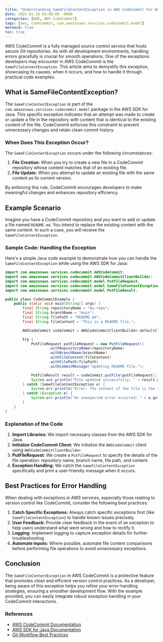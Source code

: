 ```yaml
---
title: "Understanding SameFileContentException in AWS CodeCommit for Better Error Handling"
date: 2025-01-20 09:00:00 -0000
categories: [AWS, AWS CodeCommit]
tags: [aws, codecommit, com.amazonaws.services.codecommit.model]
mermaid: true
toc: true
---
```



AWS CodeCommit is a fully managed source control service that hosts secure Git repositories. As with all development environments, handling errors gracefully is crucial for smooth operations. One of the exceptions developers may encounter in AWS CodeCommit is the `SameFileContentException`. This article aims to demystify this exception, showcasing its causes, when it occurs, and how to handle it through practical code examples.

## What is SameFileContentException?

The `SameFileContentException` is part of the `com.amazonaws.services.codecommit.model` package in the AWS SDK for Java. This specific exception indicates that an attempt was made to create or update a file in the repository with content that is identical to the existing content of the file. CodeCommit enforces this constraint to prevent unnecessary changes and retain clean commit history.

### When Does This Exception Occur?

The `SameFileContentException` occurs under the following circumstances:

1. **File Creation:** When you try to create a new file in a CodeCommit repository whose content matches that of an existing file.
2. **File Update:** When you attempt to update an existing file with the same content as its current version.

By enforcing this rule, CodeCommit encourages developers to make meaningful changes and enhances repository efficiency.

## Example Scenario

Imagine you have a CodeCommit repository and you want to add or update a file named `README.md`. You intend to replace the existing content with the same content. In such a case, you will receive the `SameFileContentException`.

### Sample Code: Handling the Exception

Here's a simple Java code example to demonstrate how you can handle the `SameFileContentException` while using the AWS SDK for Java:

```java
import com.amazonaws.services.codecommit.AWSCodeCommit;
import com.amazonaws.services.codecommit.AWSCodeCommitClientBuilder;
import com.amazonaws.services.codecommit.model.PutFileRequest;
import com.amazonaws.services.codecommit.model.SameFileContentException;
import com.amazonaws.services.codecommit.model.PutFileResult;

public class CodeCommitExample {
    public static void main(String[] args) {
        final String repositoryName = "my-repo";
        final String branchName = "main";
        final String filePath = "README.md";
        final String fileContent = "This is a README file.";

        AWSCodeCommit codeCommit = AWSCodeCommitClientBuilder.defaultClient();

        try {
            PutFileRequest putFileRequest = new PutFileRequest()
                    .withRepositoryName(repositoryName)
                    .withBranchName(branchName)
                    .withFileContent(fileContent)
                    .withFilePath(filePath)
                    .withCommitMessage("Updating README file.");

            PutFileResult result = codeCommit.putFile(putFileRequest);
            System.out.println("File updated successfully: " + result.getFileId());
        } catch (SameFileContentException e) {
            System.err.println("Error: The content of the file is the same as the existing content. " + e.getMessage());
        } catch (Exception e) {
            System.err.println("An unexpected error occurred: " + e.getMessage());
        }
    }
}
```

### Explanation of the Code

1. **Import Libraries:** We import necessary classes from the AWS SDK for Java.
2. **Initialize CodeCommit Client:** We initialize the `AWSCodeCommit` client using `AWSCodeCommitClientBuilder`.
3. **PutFileRequest:** We create a `PutFileRequest` to specify the details of the file operation: repository name, branch name, file path, and content.
4. **Exception Handling:** We catch the `SameFileContentException` specifically and print a user-friendly message when it occurs.

## Best Practices for Error Handling

When dealing with exceptions in AWS services, especially those relating to version control like CodeCommit, consider the following best practices:

1. **Catch Specific Exceptions:** Always catch specific exceptions first (like `SameFileContentException`) to handle known issues precisely.
2. **User Feedback:** Provide clear feedback in the event of an exception to help users understand what went wrong and how to rectify it.
3. **Logging:** Implement logging to capture exception details for further troubleshooting.
4. **Automate Inputs:** Where possible, automate file content comparisons before performing file operations to avoid unnecessary exceptions.

## Conclusion

The `SameFileContentException` in AWS CodeCommit is a protective feature that promotes clean and efficient version control practices. As a developer, being aware of this exception helps you refine your error-handling strategies, ensuring a smoother development flow. With the example provided, you can easily integrate robust exception handling in your CodeCommit interactions.

### References
- [AWS CodeCommit Documentation](https://docs.aws.amazon.com/codecommit/latest/userguide/welcome.html)
- [AWS SDK for Java Documentation](https://docs.aws.amazon.com/sdk-for-java/v1/developer-guide/home.html)
- [Git Workflow Best Practices](https://www.atlassian.com/git/tutorials/comparing/git-workflow-best-practices)
